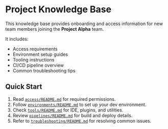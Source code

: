 # Project Knowledge Base

This knowledge base provides onboarding and access information for new team members joining the **Project Alpha** team.

It includes:
- Access requirements
- Environment setup guides
- Tooling instructions
- CI/CD pipeline overview
- Common troubleshooting tips

## Quick Start
1. Read [`access/README.md`](access/README.md) for required permissions.
2. Follow [`environments/README.md`](environments/README.md) to set up your dev environment.
3. Check [`tools/README.md`](tools/README.md) for IDE, plugins, and utilities.
4. Review [`pipelines/README.md`](pipelines/README.md) for build and deploy details.
5. Refer to [`troubleshooting/README.md`](troubleshooting/README.md) for resolving common issues.
